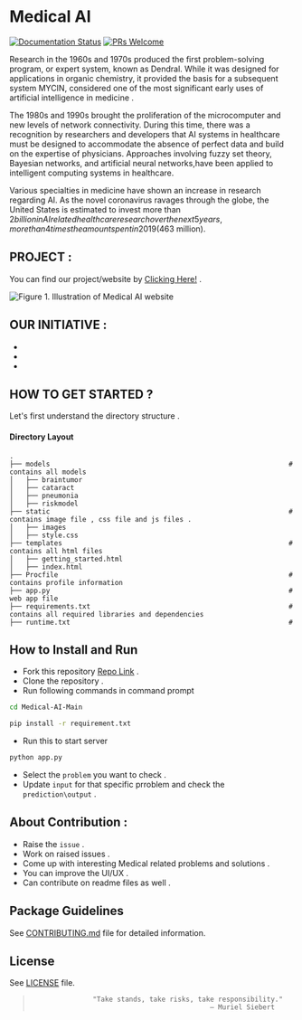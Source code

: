 # Medical AI
[![Documentation Status](https://readthedocs.org/projects/fairscale/badge/?version=latest)](https://fairscale.readthedocs.io/en/latest/?badge=latest) [![PRs Welcome](https://img.shields.io/badge/PRs-welcome-brightgreen.svg)](https://github.com/facebookresearch/fairscale/blob/master/CONTRIBUTING.md)  

Research in the 1960s and 1970s produced the first problem-solving program, or expert system, known as Dendral. While it was designed for applications in organic chemistry, it provided the basis for a subsequent system MYCIN, considered one of the most significant early uses of artificial intelligence in medicine .

The 1980s and 1990s brought the proliferation of the microcomputer and new levels of network connectivity. During this time, there was a recognition by researchers and developers that AI systems in healthcare must be designed to accommodate the absence of perfect data and build on the expertise of physicians. Approaches involving fuzzy set theory, Bayesian networks, and artificial neural networks,have been applied to intelligent computing systems in healthcare. 

Various specialties in medicine have shown an increase in research regarding AI. As the novel coronavirus ravages through the globe, the United States is estimated to invest more than $2 billion in AI related healthcare research over the next 5 years, more than 4 times the amount spent in 2019 ($463 million).

## PROJECT :
You can find our project/website by [Clicking Here!](https://arcane-garden-82331.herokuapp.com/) .

<img src="readme_images/out.gif" alt="Figure 1. Illustration of Medical AI website" >

## OUR INITIATIVE :
*
*
*


## HOW TO GET STARTED ?
Let's first understand the directory structure .

#### Directory Layout 
    .
    ├── models                                                           # contains all models
    │   ├── braintumor
    │   ├── cataract
    │   ├── pneumonia
    │   ├── riskmodel
    ├── static                                                           # contains image file , css file and js files .
    │   ├── images
    │   ├── style.css
    ├── templates                                                        # contains all html files
    │   ├── getting_started.html
    │   ├── index.html
    ├── Procfile                                                         # contains profile information
    ├── app.py                                                           # web app file
    ├── requirements.txt                                                 # contains all required libraries and dependencies 
    ├── runtime.txt                                                      # 
   
   
## How to Install and Run
* Fork this repository [Repo Link](https://github.com/manpreet2000/Medical-AI) .
* Clone the repository .
* Run following commands in command prompt
```bash
cd Medical-AI-Main
``` 

```bash
pip install -r requirement.txt
``` 
* Run this to start server
```bash
python app.py
``` 
* Select the `problem` you want to check .
* Update `input` for that specific prroblem and check the `prediction\output` .
                                  
## About Contribution :
* Raise the `issue` .
* Work on raised issues .
* Come up with interesting Medical related problems and solutions .
* You can improve the UI/UX .
* Can contribute on readme files as well .

## Package Guidelines

See [CONTRIBUTING.md](CONTRIBUTING.md) file for detailed information.

## License

See [LICENSE](LICENSE) file.


>                    "Take stands, take risks, take responsibility."
>                                                 — Muriel Siebert

